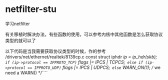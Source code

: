 # netfilter-stu
学习netfilter

有关移植时解决办法，有些函数的使用，可以参考内核中其他函数是怎么获取协议类型的就可以了

以下代码是当我需要获取协议类型的时候，作的参考 /drivers/net/ethernet/realtek/8139cp.c
		const struct iphdr *ip = ip_hdr(skb);````
			if (ip->protocol == IPPROTO_TCP)````
				flags |= IPCS | TCPCS;````
			else if (ip->protocol == IPPROTO_UDP)````
				flags |= IPCS | UDPCS;````
			else````
				WARN_ON(1);	/* we need a WARN() */````
